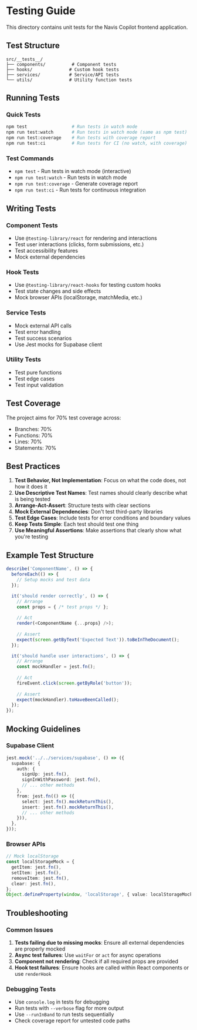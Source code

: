 # Testing Guide

This directory contains unit tests for the Navis Copilot frontend application.

## Test Structure

```
src/__tests__/
├── components/          # Component tests
├── hooks/              # Custom hook tests
├── services/           # Service/API tests
└── utils/              # Utility function tests
```

## Running Tests

### Quick Tests
```bash
npm test                 # Run tests in watch mode
npm run test:watch       # Run tests in watch mode (same as npm test)
npm run test:coverage    # Run tests with coverage report
npm run test:ci          # Run tests for CI (no watch, with coverage)
```

### Test Commands
- `npm test` - Run tests in watch mode (interactive)
- `npm run test:watch` - Run tests in watch mode
- `npm run test:coverage` - Generate coverage report
- `npm run test:ci` - Run tests for continuous integration

## Writing Tests

### Component Tests
- Use `@testing-library/react` for rendering and interactions
- Test user interactions (clicks, form submissions, etc.)
- Test accessibility features
- Mock external dependencies

### Hook Tests
- Use `@testing-library/react-hooks` for testing custom hooks
- Test state changes and side effects
- Mock browser APIs (localStorage, matchMedia, etc.)

### Service Tests
- Mock external API calls
- Test error handling
- Test success scenarios
- Use Jest mocks for Supabase client

### Utility Tests
- Test pure functions
- Test edge cases
- Test input validation

## Test Coverage

The project aims for 70% test coverage across:
- Branches: 70%
- Functions: 70%
- Lines: 70%
- Statements: 70%

## Best Practices

1. **Test Behavior, Not Implementation**: Focus on what the code does, not how it does it
2. **Use Descriptive Test Names**: Test names should clearly describe what is being tested
3. **Arrange-Act-Assert**: Structure tests with clear sections
4. **Mock External Dependencies**: Don't test third-party libraries
5. **Test Edge Cases**: Include tests for error conditions and boundary values
6. **Keep Tests Simple**: Each test should test one thing
7. **Use Meaningful Assertions**: Make assertions that clearly show what you're testing

## Example Test Structure

```typescript
describe('ComponentName', () => {
  beforeEach(() => {
    // Setup mocks and test data
  });

  it('should render correctly', () => {
    // Arrange
    const props = { /* test props */ };
    
    // Act
    render(<ComponentName {...props} />);
    
    // Assert
    expect(screen.getByText('Expected Text')).toBeInTheDocument();
  });

  it('should handle user interactions', () => {
    // Arrange
    const mockHandler = jest.fn();
    
    // Act
    fireEvent.click(screen.getByRole('button'));
    
    // Assert
    expect(mockHandler).toHaveBeenCalled();
  });
});
```

## Mocking Guidelines

### Supabase Client
```typescript
jest.mock('../../services/supabase', () => ({
  supabase: {
    auth: {
      signUp: jest.fn(),
      signInWithPassword: jest.fn(),
      // ... other methods
    },
    from: jest.fn(() => ({
      select: jest.fn().mockReturnThis(),
      insert: jest.fn().mockReturnThis(),
      // ... other methods
    })),
  },
}));
```

### Browser APIs
```typescript
// Mock localStorage
const localStorageMock = {
  getItem: jest.fn(),
  setItem: jest.fn(),
  removeItem: jest.fn(),
  clear: jest.fn(),
};
Object.defineProperty(window, 'localStorage', { value: localStorageMock });
```

## Troubleshooting

### Common Issues

1. **Tests failing due to missing mocks**: Ensure all external dependencies are properly mocked
2. **Async test failures**: Use `waitFor` or `act` for async operations
3. **Component not rendering**: Check if all required props are provided
4. **Hook test failures**: Ensure hooks are called within React components or use `renderHook`

### Debugging Tests

- Use `console.log` in tests for debugging
- Run tests with `--verbose` flag for more output
- Use `--runInBand` to run tests sequentially
- Check coverage report for untested code paths 